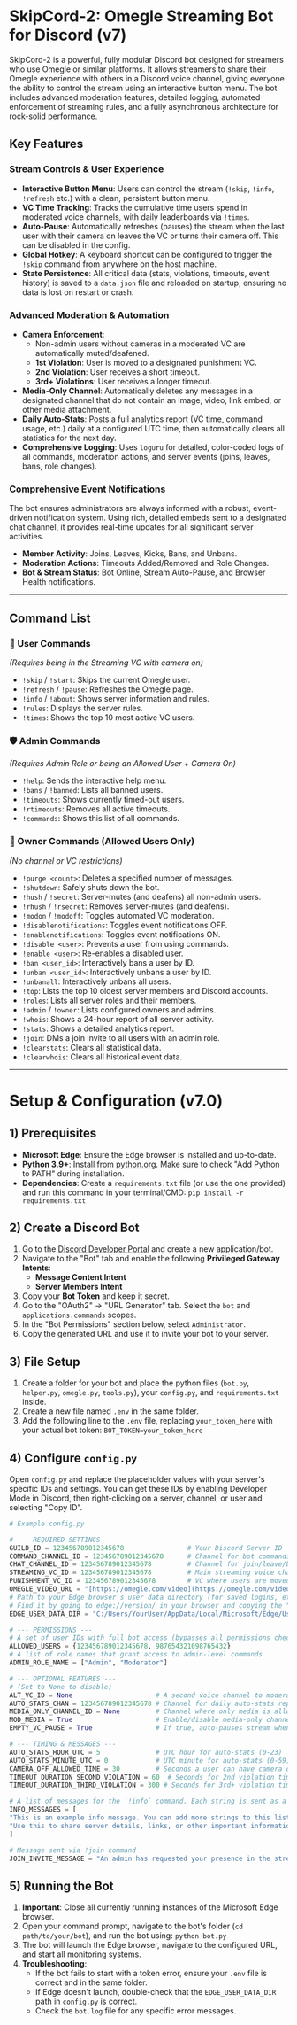 # SkipCord-2: Omegle Streaming Bot for Discord (v7)

SkipCord-2 is a powerful, fully modular Discord bot designed for streamers who use Omegle or similar platforms. It allows streamers to share their Omegle experience with others in a Discord voice channel, giving everyone the ability to control the stream using an interactive button menu. The bot includes advanced moderation features, detailed logging, automated enforcement of streaming rules, and a fully asynchronous architecture for rock-solid performance.

## Key Features

### **Stream Controls & User Experience**

* **Interactive Button Menu**: Users can control the stream (`!skip`, `!info`, `!refresh` etc.) with a clean, persistent button menu.
* **VC Time Tracking**: Tracks the cumulative time users spend in moderated voice channels, with daily leaderboards via `!times`.
* **Auto-Pause**: Automatically refreshes (pauses) the stream when the last user with their camera on leaves the VC or turns their camera off. This can be disabled in the config.
* **Global Hotkey**: A keyboard shortcut can be configured to trigger the `!skip` command from anywhere on the host machine.
* **State Persistence**: All critical data (stats, violations, timeouts, event history) is saved to a `data.json` file and reloaded on startup, ensuring no data is lost on restart or crash.

### **Advanced Moderation & Automation**

* **Camera Enforcement**:
    * Non-admin users without cameras in a moderated VC are automatically muted/deafened.
    * **1st Violation**: User is moved to a designated punishment VC.
    * **2nd Violation**: User receives a short timeout.
    * **3rd+ Violations**: User receives a longer timeout.
* **Media-Only Channel**: Automatically deletes any messages in a designated channel that do not contain an image, video, link embed, or other media attachment.
* **Daily Auto-Stats**: Posts a full analytics report (VC time, command usage, etc.) daily at a configured UTC time, then automatically clears all statistics for the next day.
* **Comprehensive Logging**: Uses `loguru` for detailed, color-coded logs of all commands, moderation actions, and server events (joins, leaves, bans, role changes).

### **Comprehensive Event Notifications**

The bot ensures administrators are always informed with a robust, event-driven notification system. Using rich, detailed embeds sent to a designated chat channel, it provides real-time updates for all significant server activities.

* **Member Activity**: Joins, Leaves, Kicks, Bans, and Unbans.
* **Moderation Actions**: Timeouts Added/Removed and Role Changes.
* **Bot & Stream Status**: Bot Online, Stream Auto-Pause, and Browser Health notifications.

---

## Command List

### 👤 User Commands

*(Requires being in the Streaming VC with camera on)*

* `!skip` / `!start`: Skips the current Omegle user.
* `!refresh` / `!pause`: Refreshes the Omegle page.
* `!info` / `!about`: Shows server information and rules.
* `!rules`: Displays the server rules.
* `!times`: Shows the top 10 most active VC users.

### 🛡️ Admin Commands

*(Requires Admin Role or being an Allowed User + Camera On)*

* `!help`: Sends the interactive help menu.
* `!bans` / `!banned`: Lists all banned users.
* `!timeouts`: Shows currently timed-out users.
* `!rtimeouts`: Removes all active timeouts.
* `!commands`: Shows this list of all commands.

### 👑 Owner Commands (Allowed Users Only)

*(No channel or VC restrictions)*

* `!purge <count>`: Deletes a specified number of messages.
* `!shutdown`: Safely shuts down the bot.
* `!hush` / `!secret`: Server-mutes (and deafens) all non-admin users.
* `!rhush` / `!rsecret`: Removes server-mutes (and deafens).
* `!modon` / `!modoff`: Toggles automated VC moderation.
* `!disablenotifications`: Toggles event notifications OFF.
* `!enablenotifications`: Toggles event notifications ON.
* `!disable <user>`: Prevents a user from using commands.
* `!enable <user>`: Re-enables a disabled user.
* `!ban <user_id>`: Interactively bans a user by ID.
* `!unban <user_id>`: Interactively unbans a user by ID.
* `!unbanall`: Interactively unbans all users.
* `!top`: Lists the top 10 oldest server members and Discord accounts.
* `!roles`: Lists all server roles and their members.
* `!admin` / `!owner`: Lists configured owners and admins.
* `!whois`: Shows a 24-hour report of all server activity.
* `!stats`: Shows a detailed analytics report.
* `!join`: DMs a join invite to all users with an admin role.
* `!clearstats`: Clears all statistical data.
* `!clearwhois`: Clears all historical event data.

---

# Setup & Configuration (v7.0)

## 1) Prerequisites

* **Microsoft Edge**: Ensure the Edge browser is installed and up-to-date.
* **Python 3.9+**: Install from [python.org](https://www.python.org/downloads/). Make sure to check "Add Python to PATH" during installation.
* **Dependencies**: Create a `requirements.txt` file (or use the one provided) and run this command in your terminal/CMD:
    `pip install -r requirements.txt`

## 2) Create a Discord Bot

1.  Go to the [Discord Developer Portal](https://discord.com/developers/applications) and create a new application/bot.
2.  Navigate to the "Bot" tab and enable the following **Privileged Gateway Intents**:
    * **Message Content Intent**
    * **Server Members Intent**
3.  Copy your **Bot Token** and keep it secret.
4.  Go to the "OAuth2" -> "URL Generator" tab. Select the `bot` and `applications.commands` scopes.
5.  In the "Bot Permissions" section below, select `Administrator`.
6.  Copy the generated URL and use it to invite your bot to your server.

## 3) File Setup

1.  Create a folder for your bot and place the python files (`bot.py`, `helper.py`, `omegle.py`, `tools.py`), your `config.py`, and `requirements.txt` inside.
2.  Create a new file named `.env` in the same folder.
3.  Add the following line to the `.env` file, replacing `your_token_here` with your actual bot token:
    `BOT_TOKEN=your_token_here`

## 4) Configure `config.py`

Open `config.py` and replace the placeholder values with your server's specific IDs and settings. You can get these IDs by enabling Developer Mode in Discord, then right-clicking on a server, channel, or user and selecting "Copy ID".

```python
# Example config.py

# --- REQUIRED SETTINGS ---
GUILD_ID = 123456789012345678                # Your Discord Server ID
COMMAND_CHANNEL_ID = 123456789012345678      # Channel for bot commands and help menu
CHAT_CHANNEL_ID = 123456789012345678         # Channel for join/leave/ban notifications
STREAMING_VC_ID = 123456789012345678         # Main streaming voice channel
PUNISHMENT_VC_ID = 123456789012345678        # VC where users are moved for a first violation
OMEGLE_VIDEO_URL = "[https://omegle.com/video](https://omegle.com/video)" # URL for the streaming website
# Path to your Edge browser's user data directory (for saved logins, etc.)
# Find it by going to edge://version/ in your browser and copying the "Profile path"
EDGE_USER_DATA_DIR = "C:/Users/YourUser/AppData/Local/Microsoft/Edge/User Data"

# --- PERMISSIONS ---
# A set of user IDs with full bot access (bypasses all permissions checks)
ALLOWED_USERS = {123456789012345678, 987654321098765432}
# A list of role names that grant access to admin-level commands
ADMIN_ROLE_NAME = ["Admin", "Moderator"]

# --- OPTIONAL FEATURES ---
# (Set to None to disable)
ALT_VC_ID = None                     # A second voice channel to moderate
AUTO_STATS_CHAN = 123456789012345678 # Channel for daily auto-stats reports
MEDIA_ONLY_CHANNEL_ID = None         # Channel where only media is allowed
MOD_MEDIA = True                     # Enable/disable media-only channel moderation
EMPTY_VC_PAUSE = True                # If true, auto-pauses stream when VC is empty

# --- TIMING & MESSAGES ---
AUTO_STATS_HOUR_UTC = 5              # UTC hour for auto-stats (0-23)
AUTO_STATS_MINUTE_UTC = 0            # UTC minute for auto-stats (0-59)
CAMERA_OFF_ALLOWED_TIME = 30         # Seconds a user can have camera off before punishment
TIMEOUT_DURATION_SECOND_VIOLATION = 60  # Seconds for 2nd violation timeout
TIMEOUT_DURATION_THIRD_VIOLATION = 300 # Seconds for 3rd+ violation timeout

# A list of messages for the `!info` command. Each string is sent as a separate message.
INFO_MESSAGES = [
"This is an example info message. You can add more strings to this list to send multiple messages.",
"Use this to share server details, links, or other important information."
]

# Message sent via !join command
JOIN_INVITE_MESSAGE = "An admin has requested your presence in the stream! Join here: <#CHANNEL_ID>"
```

## 5) Running the Bot

1.  **Important**: Close all currently running instances of the Microsoft Edge browser.
2.  Open your command prompt, navigate to the bot's folder (`cd path/to/your/bot`), and run the bot using:
    `python bot.py`
3.  The bot will launch the Edge browser, navigate to the configured URL, and start all monitoring systems.
4.  **Troubleshooting**:
    * If the bot fails to start with a token error, ensure your `.env` file is correct and in the same folder.
    * If Edge doesn't launch, double-check that the `EDGE_USER_DATA_DIR` path in `config.py` is correct.
    * Check the `bot.log` file for any specific error messages.
